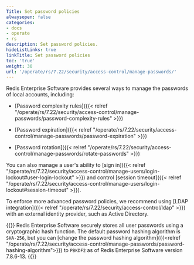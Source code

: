 ```yaml
---
Title: Set password policies
alwaysopen: false
categories:
- docs
- operate
- rs
description: Set password policies.
hideListLinks: true
linkTitle: Set password policies
toc: 'true'
weight: 30
url: '/operate/rs/7.22/security/access-control/manage-passwords/'
---
```


Redis Enterprise Software provides several ways to manage the passwords of local accounts, including:

- [Password complexity rules]({{< relref "/operate/rs/7.22/security/access-control/manage-passwords/password-complexity-rules" >}})

- [Password expiration]({{< relref "/operate/rs/7.22/security/access-control/manage-passwords/password-expiration" >}})

- [Password rotation]({{< relref "/operate/rs/7.22/security/access-control/manage-passwords/rotate-passwords" >}})

You can also manage a user's ability to [sign in]({{< relref "/operate/rs/7.22/security/access-control/manage-users/login-lockout#user-login-lockout" >}}) and control [session timeout]({{< relref "/operate/rs/7.22/security/access-control/manage-users/login-lockout#session-timeout" >}}).

To enforce more advanced password policies, we recommend using [LDAP integration]({{< relref "/operate/rs/7.22/security/access-control/ldap" >}}) with an external identity provider, such as Active Directory.

{{<note>}}
Redis Enterprise Software securely stores all user passwords using a cryptographic hash function. The default password hashing algorithm is `SHA-256`, but you can [change the password hashing algorithm]({{<relref "/operate/rs/7.22/security/access-control/manage-passwords/password-hashing-algorithm">}}) to `PBKDF2` as of Redis Enterprise Software version 7.8.6-13.
{{</note>}}
